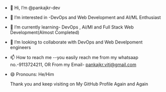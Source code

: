 - 👋 Hi, I’m @pankajkr-dev
- 👀 I’m interested in -DevOps and Web Development and AI/ML Enthusiast 
- 🌱 I’m currently learning- DevOps , Ai/Ml and   Full Stack Web Development(Almost Completed)
- 💞️ I’m looking to collaborate with DevOps and Web Develpoment engineers 
- 📫 How to reach me --you easily reach me from my whatsaap no.-9113724211, OR From my Email- pankajkr.vitj@gmail.com
- 😄 Pronouns: He/Him


  Thank you and keep visiting on My GitHub Profile Again and Again

<!---
pankajkr-dev/pankajkr-dev is a ✨ special ✨ repository because its `README.md` (this file) appears on your GitHub profile.
You can click the Preview link to take a look at your changes.
--->
